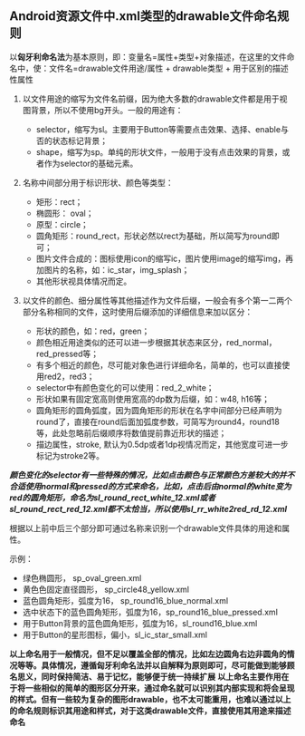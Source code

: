 ## Android资源文件中.xml类型的drawable文件命名规则
以**匈牙利命名法**为基本原则，即：变量名=属性+类型+对象描述，在这里的文件命名中，使：文件名=drawable文件用途/属性 + drawable类型 + 用于区别的描述性属性

1. 以文件用途的缩写为文件名前缀，因为绝大多数的drawable文件都是用于视图背景，所以不使用bg开头。一般的用途有：
	- selector，缩写为sl。主要用于Button等需要点击效果、选择、enable与否的状态标记背景；
	- shape，缩写为sp。单纯的形状文件，一般用于没有点击效果的背景，或者作为selector的基础元素。
	
2. 名称中间部分用于标识形状、颜色等类型：
	- 矩形：rect；
	- 椭圆形： oval；
	- 原型：circle；
	- 圆角矩形：round_rect，形状必然以rect为基础，所以简写为round即可；
	- 图片文件合成的：图标使用icon的缩写ic，图片使用image的缩写img，再加图片的名称，如：ic_star，img_splash；
	- 其他形状视具体情况而定。

3. 以文件的颜色、细分属性等其他描述作为文件后缀，一般会有多个第一二两个部分名称相同的文件，这时使用后缀添加的详细信息来加以区分：
	- 形状的颜色，如：red，green；
	- 颜色相近用途类似的还可以进一步根据其状态来区分，red_normal，red_pressed等；
	- 有多个相近的颜色，尽可能对象色进行详细命名，简单的，也可以直接使用red2，red3；
	- selector中有颜色变化的可以使用：red_2_white；
	- 形状如果有固定宽高则使用宽高的dp数为后缀，如：w48, h16等；
	- 圆角矩形的圆角弧度，因为圆角矩形的形状在名字中间部分已经声明为round了，直接在round后面加弧度参数，可简写为round4，round18等，此处忽略前后缀顺序将数值提前靠近形状的描述；
	- 描边属性，stroke, 默认为0.5dp或者1dp视情况而定，其他宽度可进一步标记为stroke2等。
	
***颜色变化的selector有一些特殊的情况，比如点击颜色与正常颜色方差较大的并不合适使用normal和pressed的方式来命名，比如，点击后由normal的white变为red的圆角矩形，命名为sl_round_rect_white_12.xml或者sl_round_rect_red_12.xml都不太恰当，所以使用sl_rr_white2red_rd_12.xml***

根据以上前中后三个部分即可通过名称来识别一个drawable文件具体的用途和属性。

示例：

* 绿色椭圆形， sp_oval_green.xml
*  黄色色固定直径圆形， sp_circle48_yellow.xml
*  蓝色圆角矩形，弧度为16， sp_round16_blue_normal.xml
*  选中状态下的蓝色圆角矩形，弧度为16，sp_round16_blue_pressed.xml
*  用于Button背景的蓝色圆角矩形，弧度为16，sl_round16_blue.xml
*  用于Button的星形图标，偏小，sl_ic_star_small.xml

**以上命名用于一般情况，但不足以覆盖全部的情况，比如左边圆角右边非圆角的情况等等。具体情况，遵循匈牙利命名法并以自解释为原则即可，尽可能做到能够顾名思义，同时保持简洁、易于记忆，能够便于统一持续扩展**
**以上命名主要作用在于将一些相似的简单的图形区分开来，通过命名就可以识别其内部实现和将会呈现的样式。但有一些较为复杂的图形drawable，也不太可能重用，也难以通过以上的命名规则标识其用途和样式，对于这类drawable文件，直接使用其用途来描述命名**